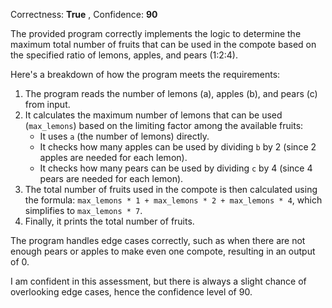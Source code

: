 Correctness: **True** , Confidence: **90**

The provided program correctly implements the logic to determine the maximum total number of fruits that can be used in the compote based on the specified ratio of lemons, apples, and pears (1:2:4). 

Here's a breakdown of how the program meets the requirements:

1. The program reads the number of lemons (a), apples (b), and pears (c) from input.
2. It calculates the maximum number of lemons that can be used (`max_lemons`) based on the limiting factor among the available fruits:
   - It uses `a` (the number of lemons) directly.
   - It checks how many apples can be used by dividing `b` by 2 (since 2 apples are needed for each lemon).
   - It checks how many pears can be used by dividing `c` by 4 (since 4 pears are needed for each lemon).
3. The total number of fruits used in the compote is then calculated using the formula: `max_lemons * 1 + max_lemons * 2 + max_lemons * 4`, which simplifies to `max_lemons * 7`.
4. Finally, it prints the total number of fruits.

The program handles edge cases correctly, such as when there are not enough pears or apples to make even one compote, resulting in an output of 0.

I am confident in this assessment, but there is always a slight chance of overlooking edge cases, hence the confidence level of 90.